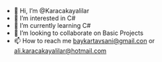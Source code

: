 - 👋 Hi, I’m @Karacakayalilar
- 👀 I’m interested in C#
- 🌱 I’m currently learning C#
- 💞️ I’m looking to collaborate on Basic Projects
- 📫 How to reach me baykartavsani@gmail.con or ali.karacakayalilar@hotmail.com
